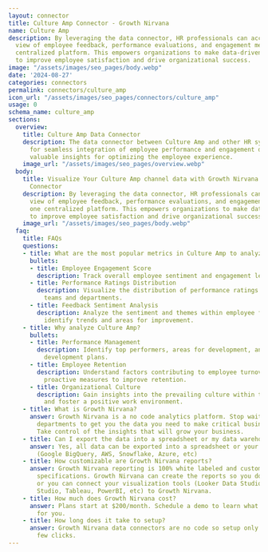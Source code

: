```yaml
---
layout: connector
title: Culture Amp Connector - Growth Nirvana
name: Culture Amp
description: By leveraging the data connector, HR professionals can access a comprehensive
  view of employee feedback, performance evaluations, and engagement metrics in one
  centralized platform. This empowers organizations to make data-driven decisions
  to improve employee satisfaction and drive organizational success.
image: "/assets/images/seo_pages/body.webp"
date: '2024-08-27'
categories: connectors
permalink: connectors/culture_amp
icon_url: "/assets/images/seo_pages/connectors/culture_amp"
usage: 0
schema_name: culture_amp
sections:
  overview:
    title: Culture Amp Data Connector
    description: The data connector between Culture Amp and other HR systems allows
      for seamless integration of employee performance and engagement data, providing
      valuable insights for optimizing the employee experience.
    image_url: "/assets/images/seo_pages/overview.webp"
  body:
    title: Visualize Your Culture Amp channel data with Growth Nirvana's Culture Amp
      Connector
    description: By leveraging the data connector, HR professionals can access a comprehensive
      view of employee feedback, performance evaluations, and engagement metrics in
      one centralized platform. This empowers organizations to make data-driven decisions
      to improve employee satisfaction and drive organizational success.
    image_url: "/assets/images/seo_pages/body.webp"
  faq:
    title: FAQs
    questions:
    - title: What are the most popular metrics in Culture Amp to analyze?
      bullets:
      - title: Employee Engagement Score
        description: Track overall employee sentiment and engagement levels over time.
      - title: Performance Ratings Distribution
        description: Visualize the distribution of performance ratings across different
          teams and departments.
      - title: Feedback Sentiment Analysis
        description: Analyze the sentiment and themes within employee feedback to
          identify trends and areas for improvement.
    - title: Why analyze Culture Amp?
      bullets:
      - title: Performance Management
        description: Identify top performers, areas for development, and create personalized
          development plans.
      - title: Employee Retention
        description: Understand factors contributing to employee turnover and take
          proactive measures to improve retention.
      - title: Organizational Culture
        description: Gain insights into the prevailing culture within the organization
          and foster a positive work environment.
    - title: What is Growth Nirvana?
      answer: Growth Nirvana is a no code analytics platform. Stop waiting for other
        departments to get you the data you need to make critical business decisions.
        Take control of the insights that will grow your business.
    - title: Can I export the data into a spreadsheet or my data warehouse?
      answer: Yes, all data can be exported into a spreadsheet or your data warehouse
        (Google BigQuery, AWS, Snowflake, Azure, etc)
    - title: How customizable are Growth Nirvana reports?
      answer: Growth Nirvana reporting is 100% white labeled and customized to your
        specifications. Growth Nirvana can create the reports so you don’t have to
        or you can connect your visualization tools (Looker Data Studio/Google Data
        Studio, Tableau, PowerBI, etc) to Growth Nirvana.
    - title: How much does Growth Nirvana cost?
      answer: Plans start at $200/month. Schedule a demo to learn what plan is best
        for you.
    - title: How long does it take to setup?
      answer: Growth Nirvana data connectors are no code so setup only requires a
        few clicks.
---
```

